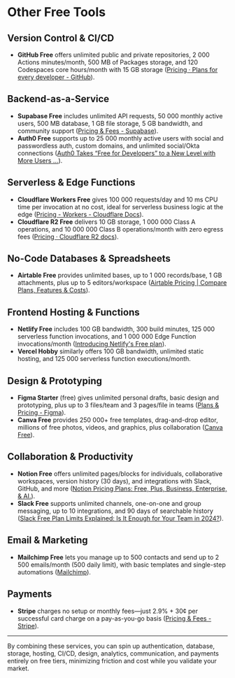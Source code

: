 # Other Free Tools

## Version Control & CI/CD  
- **GitHub Free** offers unlimited public and private repositories, 2 000 Actions minutes/month, 500 MB of Packages storage, and 120 Codespaces core hours/month with 15 GB storage  ([Pricing · Plans for every developer - GitHub](https://github.com/pricing?utm_source=chatgpt.com)).  

## Backend-as-a-Service  
- **Supabase Free** includes unlimited API requests, 50 000 monthly active users, 500 MB database, 1 GB file storage, 5 GB bandwidth, and community support  ([Pricing & Fees - Supabase](https://supabase.com/pricing?utm_source=chatgpt.com)).  
- **Auth0 Free** supports up to 25 000 monthly active users with social and passwordless auth, custom domains, and unlimited social/Okta connections  ([Auth0 Takes “Free for Developers” to a New Level with More Users ...](https://www.okta.com/newsroom/press-releases/auth0-takes-free-for-developers-to-a-new-level-with-more-users-more/?utm_source=chatgpt.com)).  

## Serverless & Edge Functions  
- **Cloudflare Workers Free** gives 100 000 requests/day and 10 ms CPU time per invocation at no cost, ideal for serverless business logic at the edge  ([Pricing - Workers - Cloudflare Docs](https://developers.cloudflare.com/workers/platform/pricing/?utm_source=chatgpt.com)).  
- **Cloudflare R2 Free** delivers 10 GB storage, 1 000 000 Class A operations, and 10 000 000 Class B operations/month with zero egress fees  ([Pricing · Cloudflare R2 docs](https://developers.cloudflare.com/r2/pricing/?utm_source=chatgpt.com)).  

## No-Code Databases & Spreadsheets  
- **Airtable Free** provides unlimited bases, up to 1 000 records/base, 1 GB attachments, plus up to 5 editors/workspace  ([Airtable Pricing | Compare Plans, Features & Costs](https://airtable.com/pricing?utm_source=chatgpt.com)).  

## Frontend Hosting & Functions  
- **Netlify Free** includes 100 GB bandwidth, 300 build minutes, 125 000 serverless function invocations, and 1 000 000 Edge Function invocations/month  ([Introducing Netlify's Free plan](https://www.netlify.com/blog/introducing-netlify-free-plan/?utm_source=chatgpt.com)).  
- **Vercel Hobby** similarly offers 100 GB bandwidth, unlimited static hosting, and 125 000 serverless function executions/month.  

## Design & Prototyping  
- **Figma Starter** (free) gives unlimited personal drafts, basic design and prototyping, plus up to 3 files/team and 3 pages/file in teams  ([Plans & Pricing - Figma](https://www.figma.com/pricing/?utm_source=chatgpt.com)).  
- **Canva Free** provides 250 000+ free templates, drag-and-drop editor, millions of free photos, videos, and graphics, plus collaboration  ([Canva Free](https://www.canva.com/free/?utm_source=chatgpt.com)).  

## Collaboration & Productivity  
- **Notion Free** offers unlimited pages/blocks for individuals, collaborative workspaces, version history (30 days), and integrations with Slack, GitHub, and more  ([Notion Pricing Plans: Free, Plus, Business, Enterprise, & AI.](https://www.notion.com/pricing?utm_source=chatgpt.com)).  
- **Slack Free** supports unlimited channels, one-on-one and group messaging, up to 10 integrations, and 90 days of searchable history  ([Slack Free Plan Limits Explained: Is It Enough for Your Team in 2024?](https://pebb.io/blog/slack-free-plan-limits-explained-is-it-enough-for-your-team-in-2024?utm_source=chatgpt.com)).  

## Email & Marketing  
- **Mailchimp Free** lets you manage up to 500 contacts and send up to 2 500 emails/month (500 daily limit), with basic templates and single-step automations  ([Mailchimp](https://en.wikipedia.org/wiki/Mailchimp?utm_source=chatgpt.com)).  

## Payments  
- **Stripe** charges no setup or monthly fees—just 2.9% + 30¢ per successful card charge on a pay-as-you-go basis  ([Pricing & Fees - Stripe](https://stripe.com/pricing?utm_source=chatgpt.com)).  

---

By combining these services, you can spin up authentication, database, storage, hosting, CI/CD, design, analytics, communication, and payments entirely on free tiers, minimizing friction and cost while you validate your market.
